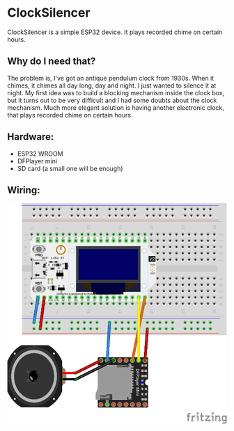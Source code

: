 # ClockSilencer
ClockSilencer is a simple ESP32 device. It plays recorded chime on certain hours.
## Why do I need that?
The problem is, I've got an antique pendulum clock from 1930s. When it chimes, it chimes all day long, day and night. I just wanted to silence it at night.
My first idea was to build a blocking mechanism inside the clock box, but it turns out to be very difficult and I had some doubts about the clock mechanism.
Much more elegant solution is having another electronic clock, that plays recorded chime on certain hours.

## Hardware:
- ESP32 WROOM
- DFPlayer mini
- SD card (a small one will be enough)

## Wiring:
[![Fritzing ESP32 schema](Untitled%20Sketch_bb.png)](Untitled%20Sketch_bb.png)

